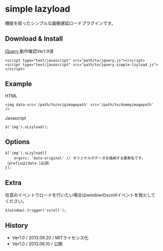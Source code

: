 # simple lazyload

機能を絞ったシンプルな画像遅延ロードプラグインです。


## Download & Install

[ jQuery ](http://jquery.com/) 動作確認Ver1.9済

    <script type="text/javascript" src="path/to/jquery.js"></script>
    <script type="text/javascript" src="path/to/jquery.simple-lzyload.js"></script>


## Example

HTML

    <img data-src='/path/to/origimagepath' src='/path/to/dummyimagepath' />

Javascript

    $('img').sLzyload();
    
## Options

    $('img').sLzyload({
        orgsrc: 'data-original' // オリジナルのデータを格納する要素名です。（prefixは[data-]必須）
    });
    
## Extra

任意のイベントでロードを行いたい場合はwindowのscrollイベントを発火してください。

    $(window).trigger('scroll');
    
## History

* Ver1.0 / 2013.09.20 / MITライセンス化
* Ver1.0 / 2013.06.10 / 公開
